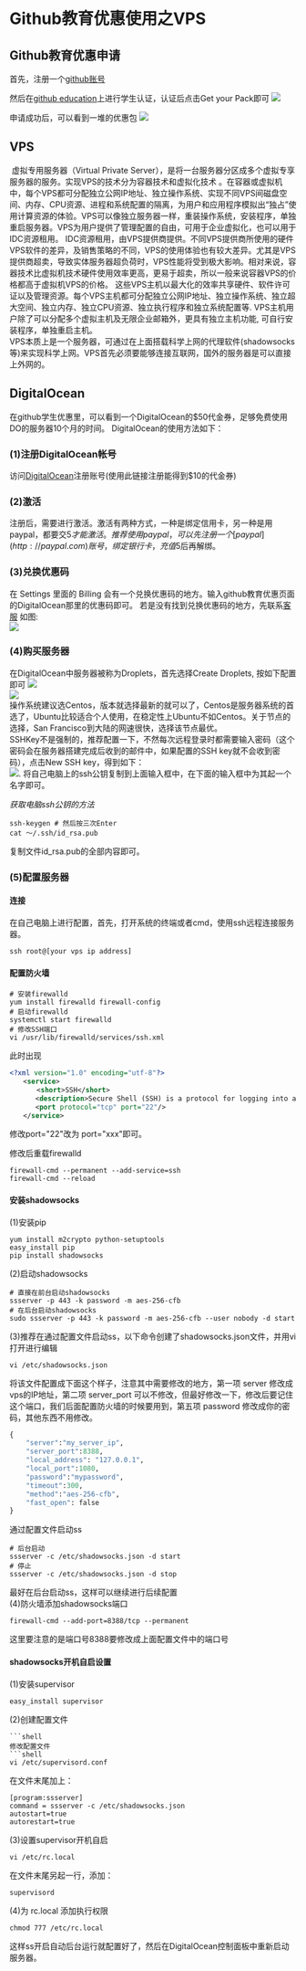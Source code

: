 # Github教育优惠使用之VPS

## Github教育优惠申请 
首先，注册一个[github账号](github.com)

然后在[github education](https://education.github.com/students)上进行学生认证，认证后点击Get your Pack即可
![](1.png)

申请成功后，可以看到一堆的优惠包
![](2.png)

## VPS
​        虚拟专用服务器（Virtual Private Server），是将一台服务器分区成多个虚拟专享服务器的服务。实现VPS的技术分为容器技术和虚拟化技术 。在容器或虚拟机中，每个VPS都可分配独立公网IP地址、独立操作系统、实现不同VPS间磁盘空间、内存、CPU资源、进程和系统配置的隔离，为用户和应用程序模拟出“独占”使用计算资源的体验。VPS可以像独立服务器一样，重装操作系统，安装程序，单独重启服务器。VPS为用户提供了管理配置的自由，可用于企业虚拟化，也可以用于IDC资源租用。 IDC资源租用，由VPS提供商提供。不同VPS提供商所使用的硬件VPS软件的差异，及销售策略的不同，VPS的使用体验也有较大差异。尤其是VPS提供商超卖，导致实体服务器超负荷时，VPS性能将受到极大影响。相对来说，容器技术比虚拟机技术硬件使用效率更高，更易于超卖，所以一般来说容器VPS的价格都高于虚拟机VPS的价格。 这些VPS主机以最大化的效率共享硬件、软件许可证以及管理资源。每个VPS主机都可分配独立公网IP地址、独立操作系统、独立超大空间、独立内存、独立CPU资源、独立执行程序和独立系统配置等. VPS主机用户除了可以分配多个虚拟主机及无限企业邮箱外，更具有独立主机功能, 可自行安装程序，单独重启主机。  
​        VPS本质上是一个服务器，可通过在上面搭载科学上网的代理软件(shadowsocks等)来实现科学上网。VPS首先必须要能够连接互联网，国外的服务器是可以直接上外网的。  

## DigitalOcean
​      在github学生优惠里，可以看到一个DigitalOcean的$50代金券，足够免费使用DO的服务器10个月的时间。 
DigitalOcean的使用方法如下：

### (1)注册DigitalOcean帐号
访问[DigitalOcean](https://m.do.co/c/f102147ffdd1)注册账号(使用此链接注册能得到$10的代金券)

### (2)激活
注册后，需要进行激活。激活有两种方式，一种是绑定信用卡，另一种是用paypal，都要交$5才能激活。推荐使用paypal，可以先注册一个[paypal](http://paypal.com)账号，绑定银行卡，充值$5后再解绑。  

### (3)兑换优惠码
在 Settings 里面的 Billing 会有一个兑换优惠码的地方。输入github教育优惠页面的DigitalOcean那里的优惠码即可。
若是没有找到兑换优惠码的地方，先联系[客服](https://do-support.force.com/s/createticket)
如图:  
![](3.png)

### (4)购买服务器
在DigitalOcean中服务器被称为Droplets，首先选择Create Droplets, 按如下配置即可
![](4.png)  
![](5.png)   
操作系统建议选Centos，版本就选择最新的就可以了，Centos是服务器系统的首选了，Ubuntu比较适合个人使用，在稳定性上Ubuntu不如Centos。关于节点的选择，San Francisco到大陆的网速很快，选择该节点最优。  
SSHKey不是强制的，推荐配置一下，不然每次远程登录时都需要输入密码（这个密码会在服务器搭建完成后收到的邮件中，如果配置的SSH key就不会收到密码），点击New SSH key，得到如下：  
![](6.png). 
将自己电脑上的ssh公钥复制到上面输入框中，在下面的输入框中为其起一个名字即可。  

*获取电脑ssh公钥的方法*
```shell
ssh-keygen # 然后按三次Enter
cat ～/.ssh/id_rsa.pub
```
复制文件id_rsa.pub的全部内容即可。  

### (5)配置服务器
#### 连接
在自己电脑上进行配置，首先，打开系统的终端或者cmd，使用ssh远程连接服务器。
```shell
ssh root@[your vps ip address]
```
#### 配置防火墙
```shell
# 安装firewalld
yum install firewalld firewall-config
# 启动firewalld
systemctl start firewalld
# 修改SSH端口
vi /usr/lib/firewalld/services/ssh.xml
```
此时出现
```xml
<?xml version="1.0" encoding="utf-8"?>
　　<service>
　　　　<short>SSH</short>
   　　<description>Secure Shell (SSH) is a protocol for logging into and executing commands on remote machines. It provides secure encrypted communications. If you plan on accessing your machine remotely via SSH over a firewalled interface， enable this option. You need the openssh-server package installed for this option to be useful.</description>
   　　<port protocol="tcp" port="22"/>
　　</service>
```
修改port="22"改为 port="xxx"即可。

修改后重载firewalld
```shell
firewall-cmd --permanent --add-service=ssh
firewall-cmd --reload
```

#### 安装shadowsocks
(1)安装pip
```shell
yum install m2crypto python-setuptools
easy_install pip
pip install shadowsocks
```
(2)启动shadowsocks
```shell
# 直接在前台启动shadowsocks
ssserver -p 443 -k password -m aes-256-cfb
# 在后台启动shadowsocks
sudo ssserver -p 443 -k password -m aes-256-cfb --user nobody -d start
```
(3)推荐在通过配置文件启动ss，以下命令创建了shadowsocks.json文件，并用vi打开进行编辑
```shell
vi /etc/shadowsocks.json
```
将该文件配置成下面这个样子，注意其中需要修改的地方，第一项 server 修改成vps的IP地址，第二项 server_port 可以不修改，但最好修改一下，修改后要记住这个端口，我们后面配置防火墙的时候要用到，第五项 password 修改成你的密码，其他东西不用修改。
```python
{
    "server":"my_server_ip",
    "server_port":8388,
    "local_address": "127.0.0.1",
    "local_port":1080,
    "password":"mypassword",
    "timeout":300,
    "method":"aes-256-cfb",
    "fast_open": false
}
```

通过配置文件启动ss
```shell
# 后台启动
ssserver -c /etc/shadowsocks.json -d start
# 停止
ssserver -c /etc/shadowsocks.json -d stop
```
最好在后台启动ss，这样可以继续进行后续配置  
(4)防火墙添加shadowsocks端口
```shell
firewall-cmd --add-port=8388/tcp --permanent
```
这里要注意的是端口号8388要修改成上面配置文件中的端口号
#### shadowsocks开机自启设置
(1)安装supervisor
```shell
easy_install supervisor
```
(2)创建配置文件
```shellecho_supervisord_conf > /etc/supervisord.conf
​```shell
修改配置文件
​```shell
vi /etc/supervisord.conf
```
在文件末尾加上：
```shell
[program:ssserver]
command = ssserver -c /etc/shadowsocks.json
autostart=true
autorestart=true
```
(3)设置supervisor开机自启
```shell
vi /etc/rc.local
```
在文件末尾另起一行，添加：
```python
supervisord
```
(4)为 rc.local 添加执行权限
```shell
chmod 777 /etc/rc.local
```
这样ss开启自动后台运行就配置好了，然后在DigitalOcean控制面板中重新启动服务器。








